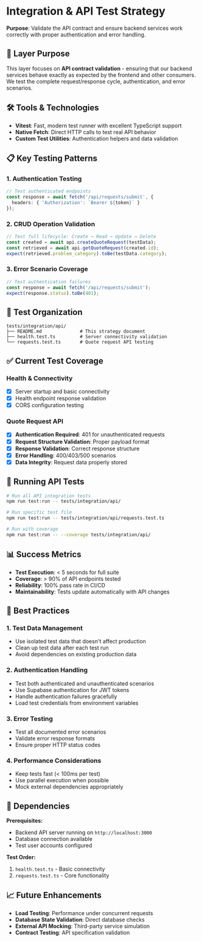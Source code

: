 # Integration & API Test Strategy

**Purpose**: Validate the API contract and ensure backend services work correctly with proper authentication and error handling.

## 🎯 Layer Purpose

This layer focuses on **API contract validation** - ensuring that our backend services behave exactly as expected by the frontend and other consumers. We test the complete request/response cycle, authentication, and error scenarios.

## 🛠️ Tools & Technologies

- **Vitest**: Fast, modern test runner with excellent TypeScript support
- **Native Fetch**: Direct HTTP calls to test real API behavior
- **Custom Test Utilities**: Authentication helpers and data validation

## 📋 Key Testing Patterns

### 1. Authentication Testing
```typescript
// Test authenticated endpoints
const response = await fetch('/api/requests/submit', {
  headers: { 'Authorization': `Bearer ${token}` }
});
```

### 2. CRUD Operation Validation
```typescript
// Test full lifecycle: Create → Read → Update → Delete
const created = await api.createQuoteRequest(testData);
const retrieved = await api.getQuoteRequest(created.id);
expect(retrieved.problem_category).toBe(testData.category);
```

### 3. Error Scenario Coverage
```typescript
// Test authentication failures
const response = await fetch('/api/requests/submit');
expect(response.status).toBe(401);
```

## 📁 Test Organization

```
tests/integration/api/
├── README.md              # This strategy document
├── health.test.ts         # Server connectivity validation
└── requests.test.ts       # Quote request API testing
```

## ✅ Current Test Coverage

### Health & Connectivity
- [x] Server startup and basic connectivity
- [x] Health endpoint response validation
- [x] CORS configuration testing

### Quote Request API
- [x] **Authentication Required**: 401 for unauthenticated requests
- [x] **Request Structure Validation**: Proper payload format
- [x] **Response Validation**: Correct response structure
- [x] **Error Handling**: 400/403/500 scenarios
- [x] **Data Integrity**: Request data properly stored

## 🚀 Running API Tests

```bash
# Run all API integration tests
npm run test:run -- tests/integration/api/

# Run specific test file
npm run test:run -- tests/integration/api/requests.test.ts

# Run with coverage
npm run test:run -- --coverage tests/integration/api/
```

## 📊 Success Metrics

- **Test Execution**: < 5 seconds for full suite
- **Coverage**: > 90% of API endpoints tested
- **Reliability**: 100% pass rate in CI/CD
- **Maintainability**: Tests update automatically with API changes

## 🔧 Best Practices

### 1. Test Data Management
- Use isolated test data that doesn't affect production
- Clean up test data after each test run
- Avoid dependencies on existing production data

### 2. Authentication Handling
- Test both authenticated and unauthenticated scenarios
- Use Supabase authentication for JWT tokens
- Handle authentication failures gracefully
- Load test credentials from environment variables

### 3. Error Testing
- Test all documented error scenarios
- Validate error response formats
- Ensure proper HTTP status codes

### 4. Performance Considerations
- Keep tests fast (< 100ms per test)
- Use parallel execution when possible
- Mock external dependencies appropriately

## 🔗 Dependencies

**Prerequisites:**
- Backend API server running on `http://localhost:3000`
- Database connection available
- Test user accounts configured

**Test Order:**
1. `health.test.ts` - Basic connectivity
2. `requests.test.ts` - Core functionality

## 📈 Future Enhancements

- **Load Testing**: Performance under concurrent requests
- **Database State Validation**: Direct database checks
- **External API Mocking**: Third-party service simulation
- **Contract Testing**: API specification validation
